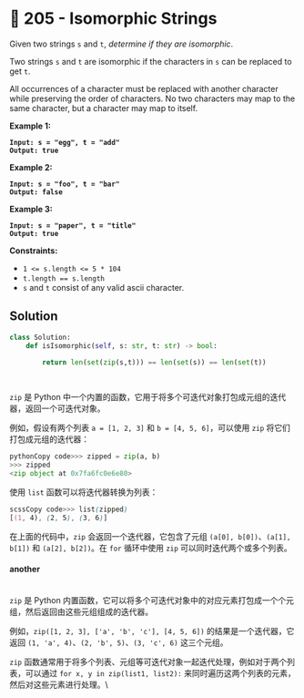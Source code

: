 # 🤪 205 - Isomorphic Strings

Given two strings `s` and `t`, _determine if they are isomorphic_.

Two strings `s` and `t` are isomorphic if the characters in `s` can be replaced to get `t`.

All occurrences of a character must be replaced with another character while preserving the order of characters. No two characters may map to the same character, but a character may map to itself.

&#x20;

**Example 1:**

<pre><code><strong>Input: s = "egg", t = "add"
</strong><strong>Output: true
</strong></code></pre>

**Example 2:**

<pre><code><strong>Input: s = "foo", t = "bar"
</strong><strong>Output: false
</strong></code></pre>

**Example 3:**

<pre><code><strong>Input: s = "paper", t = "title"
</strong><strong>Output: true
</strong></code></pre>

&#x20;

**Constraints:**

* `1 <= s.length <= 5 * 104`
* `t.length == s.length`
* `s` and `t` consist of any valid ascii character.



## Solution

```python
class Solution:
    def isIsomorphic(self, s: str, t: str) -> bool:

        return len(set(zip(s,t))) == len(set(s)) == len(set(t))

        
```

`zip` 是 Python 中一个内置的函数，它用于将多个可迭代对象打包成元组的迭代器，返回一个可迭代对象。

例如，假设有两个列表 `a = [1, 2, 3]` 和 `b = [4, 5, 6]`，可以使用 `zip` 将它们打包成元组的迭代器：

```python
pythonCopy code>>> zipped = zip(a, b)
>>> zipped
<zip object at 0x7fa6fc0e6e80>
```

使用 `list` 函数可以将迭代器转换为列表：

```scss
scssCopy code>>> list(zipped)
[(1, 4), (2, 5), (3, 6)]
```

在上面的代码中，`zip` 会返回一个迭代器，它包含了元组 `(a[0], b[0])`、`(a[1], b[1])` 和 `(a[2], b[2])`。在 `for` 循环中使用 `zip` 可以同时迭代两个或多个列表。

#### another

\
`zip` 是 Python 内置函数，它可以将多个可迭代对象中的对应元素打包成一个个元组，然后返回由这些元组组成的迭代器。

例如，`zip([1, 2, 3], ['a', 'b', 'c'], [4, 5, 6])` 的结果是一个迭代器，它返回 `(1, 'a', 4)`、`(2, 'b', 5)`、`(3, 'c', 6)` 这三个元组。

`zip` 函数通常用于将多个列表、元组等可迭代对象一起迭代处理，例如对于两个列表，可以通过 `for x, y in zip(list1, list2):` 来同时遍历这两个列表的元素，然后对这些元素进行处理。\
